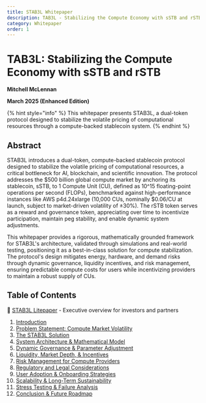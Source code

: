 ```yaml
---
title: STAB3L Whitepaper
description: TAB3L - Stabilizing the Compute Economy with sSTB and rSTB
category: Whitepaper
order: 1
---
```


# TAB3L: Stabilizing the Compute Economy with sSTB and rSTB

**Mitchell McLennan**

**March 2025 (Enhanced Edition)**

{% hint style="info" %}
This whitepaper presents STAB3L, a dual-token protocol designed to stabilize the volatile pricing of computational resources through a compute-backed stablecoin system.
{% endhint %}

## Abstract

STAB3L introduces a dual-token, compute-backed stablecoin protocol designed to stabilize the volatile pricing of computational resources, a critical bottleneck for AI, blockchain, and scientific innovation. The protocol addresses the \$500 billion global compute market by anchoring its stablecoin, sSTB, to 1 Compute Unit (CU), defined as 10^15 floating-point operations per second (FLOPs), benchmarked against high-performance instances like AWS p4d.24xlarge (10,000 CUs, nominally \$0.06/CU at launch, subject to market-driven volatility of ±30%). The rSTB token serves as a reward and governance token, appreciating over time to incentivize participation, maintain peg stability, and enable dynamic system adjustments.

This whitepaper provides a rigorous, mathematically grounded framework for STAB3L's architecture, validated through simulations and real-world testing, positioning it as a best-in-class solution for compute stabilization. The protocol's design mitigates energy, hardware, and demand risks through dynamic governance, liquidity incentives, and risk management, ensuring predictable compute costs for users while incentivizing providers to maintain a robust supply of CUs.

## Table of Contents

📄 [STAB3L Litepaper](/docs/whitepaper/STAB3L_Litepaper) - Executive overview for investors and partners

1. [Introduction](/docs/whitepaper/introduction)
2. [Problem Statement: Compute Market Volatility](/docs/whitepaper/problem-statement)
3. [The STAB3L Solution](/docs/whitepaper/stab3l-solution)
4. [System Architecture & Mathematical Model](/docs/whitepaper/system-architecture)
5. [Dynamic Governance & Parameter Adjustment](/docs/whitepaper/dynamic-governance)
6. [Liquidity, Market Depth, & Incentives](/docs/whitepaper/liquidity-market-depth)
7. [Risk Management for Compute Providers](/docs/whitepaper/risk-management)
8. [Regulatory and Legal Considerations](/docs/whitepaper/regulatory-legal)
9. [User Adoption & Onboarding Strategies](/docs/whitepaper/user-adoption)
10. [Scalability & Long-Term Sustainability](/docs/whitepaper/scalability)
11. [Stress Testing & Failure Analysis](/docs/whitepaper/stress-testing)
12. [Conclusion & Future Roadmap](/docs/whitepaper/conclusion) 